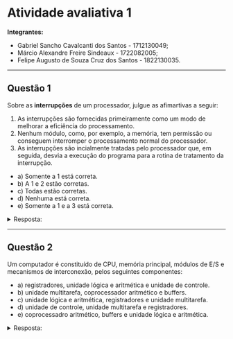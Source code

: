 # Atividade avaliativa 1

**Integrantes:**

- Gabriel Sancho Cavalcanti dos Santos - 1712130049;
- Márcio Alexandre Freire Sindeaux - 1722082005;
- Felipe Augusto de Souza Cruz dos Santos - 1822130035.

---

## Questão 1

Sobre as **interrupções** de um processador, julgue as afimartivas a seguir:

1. As interrupções são fornecidas primeiramente como um modo de melhorar a eficiência do processamento.
2. Nenhum módulo, como, por exemplo, a memória, tem permissão ou conseguem interromper o processamento normal do processador.
3. As interrupções são incialmente tratadas pelo processador que, em seguida, desvia a execução do programa para a rotina de tratamento da interrupção.

- a) Somente a 1 está correta.
- b) A 1 e 2 estão corretas.
- c) Todas estão corretas.
- d) Nenhuma está correta.
- e) Somente a 1 e a 3 está correta.

<details>
  <summary>Resposta:</summary>
  <h2>Letra E</h2>
  <p>Explicação:</p>
  <div>
     1. Correto<br>
     2. (Errado) Geralmente os processadores oferecem mecanismos de interrupção para os módulos para que eles possam utilizar.<br>
     3. Correto <br>
  </div>
</details>

---

## Questão 2

Um computador é constituído de CPU, memória principal, módulos de E/S e mecanismos de interconexão, pelos seguintes componentes:

- a) registradores, unidade lógica e aritmética e unidade de controle.
- b) unidade multitarefa, coprocessador aritmético e buffers.
- c) unidade lógica e aritmética, registradores e unidade multitarefa.
- d) unidade de controle, unidade multitarefa e registradores.
- e) coprocessadro aritmético, buffers e unidade lógica e aritmética.

<details>
  <summary>Resposta:</summary>
  <h2>Letra A</h2>
</details>
